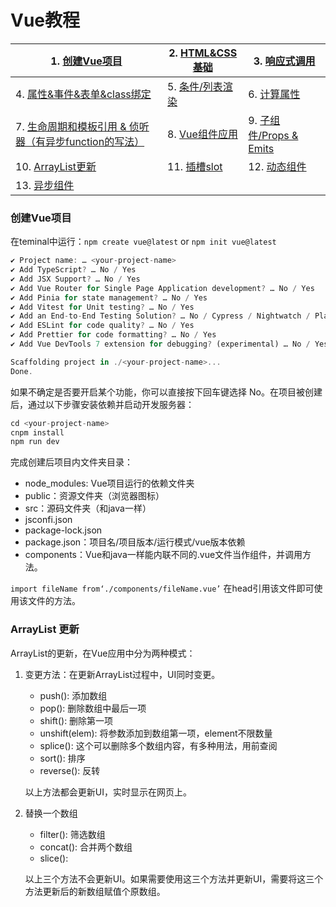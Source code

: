 # Vue教程
|1. [创建Vue项目](#table1)|2. [HTML&CSS基础](./HTML&CSS基础.md)|3. [响应式调用](./响应式调用.md)|
|---|---|---|
|4. [属性&事件&表单&class绑定](./attribute_class绑定.md)|5. [条件/列表渲染](./条件_列表渲染.md)|6.  [计算属性](./计算属性.md)
|7.  [生命周期和模板引用 & 侦听器（有异步function的写法）](./模版引用_侦听器.md) |8.  [Vue组件应用](./vue组件.md)| 9.  [子组件/Props & Emits](./子组建_Emits.md)
|10. [ArrayList更新](#table2)|11. [插槽slot](./插槽slo.md)|12. [动态组件](./动态组件.md)
|13. [异步组件](./异步组件.md)||

### <a id="table1">创建Vue项目</a>
在teminal中运行：`npm create vue@latest` or `npm init vue@latest`
```js
✔ Project name: … <your-project-name>
✔ Add TypeScript? … No / Yes
✔ Add JSX Support? … No / Yes
✔ Add Vue Router for Single Page Application development? … No / Yes
✔ Add Pinia for state management? … No / Yes
✔ Add Vitest for Unit testing? … No / Yes
✔ Add an End-to-End Testing Solution? … No / Cypress / Nightwatch / Playwright
✔ Add ESLint for code quality? … No / Yes
✔ Add Prettier for code formatting? … No / Yes
✔ Add Vue DevTools 7 extension for debugging? (experimental) … No / Yes

Scaffolding project in ./<your-project-name>...
Done.
```
如果不确定是否要开启某个功能，你可以直接按下回车键选择 No。在项目被创建后，通过以下步骤安装依赖并启动开发服务器：
```js 
cd <your-project-name>
cnpm install
npm run dev
```
完成创建后项目内文件夹目录：
- node_modules: Vue项目运行的依赖文件夹
- public：资源文件夹（浏览器图标）
- src：源码文件夹（和java一样）
- jsconfi.json
- package-lock.json
- package.json：项目名/项目版本/运行模式/vue版本依赖
- components：Vue和java一样能内联不同的.vue文件当作组件，并调用方法。

`import fileName from‘./components/fileName.vue’` 在head引用该文件即可使用该文件的方法。
              

### <a id= "table2">ArrayList 更新</a>

ArrayList的更新，在Vue应用中分为两种模式：
1. 变更方法：在更新ArrayList过程中，UI同时变更。
   * push(): 添加数组
   * pop(): 删除数组中最后一项
   * shift(): 删除第一项
   * unshift(elem): 将参数添加到数组第一项，element不限数量
   * splice(): 这个可以删除多个数组内容，有多种用法，用前查阅
   * sort(): 排序
   * reverse(): 反转  

    以上方法都会更新UI，实时显示在网页上。

2. 替换一个数组
   *  filter(): 筛选数组
   *  concat(): 合并两个数组
   *  slice(): 
  
    以上三个方法不会更新UI。如果需要使用这三个方法并更新UI，需要将这三个方法更新后的新数组赋值个原数组。



